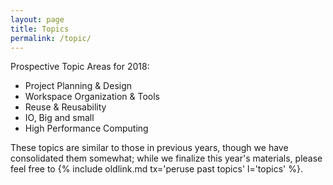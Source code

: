 ```yaml
---
layout: page
title: Topics
permalink: /topic/
---
```

Prospective Topic Areas for 2018:
 - Project Planning & Design
 - Workspace Organization & Tools
 - Reuse & Reusability
 - IO, Big and small
 - High Performance Computing

These topics are similar to those in previous years, though we have consolidated them somewhat; while we finalize this year's materials, please feel free to {% include oldlink.md tx='peruse past topics' l='topics' %}.
